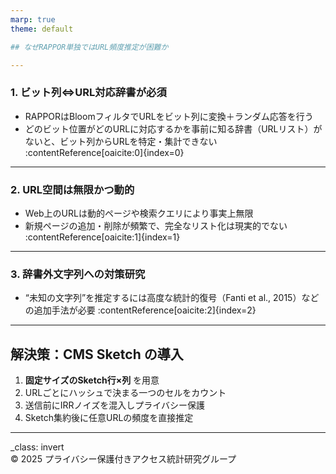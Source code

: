 ```yaml
---  
marp: true  
theme: default  

## なぜRAPPOR単独ではURL頻度推定が困難か  

---
```


### 1. ビット列⇔URL対応辞書が必須  
- RAPPORはBloomフィルタでURLをビット列に変換＋ランダム応答を行う  
- どのビット位置がどのURLに対応するかを事前に知る辞書（URLリスト）がないと、ビット列からURLを特定・集計できない :contentReference[oaicite:0]{index=0}  

---

### 2. URL空間は無限かつ動的  
- Web上のURLは動的ページや検索クエリにより事実上無限  
- 新規ページの追加・削除が頻繁で、完全なリスト化は現実的でない :contentReference[oaicite:1]{index=1}  

---

### 3. 辞書外文字列への対策研究  
- “未知の文字列”を推定するには高度な統計的復号（Fanti et al., 2015）などの追加手法が必要 :contentReference[oaicite:2]{index=2}  

---

## 解決策：CMS Sketch の導入  
1. **固定サイズのSketch行×列** を用意  
2. URLごとにハッシュで決まる一つのセルをカウント  
3. 送信前にIRRノイズを混入しプライバシー保護  
4. Sketch集約後に任意URLの頻度を直接推定  

---

_class: invert  
© 2025 プライバシー保護付きアクセス統計研究グループ  
